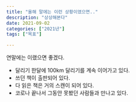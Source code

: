 ```yaml
---
title: "올해 말에는 이런 상황이였으면.."
description: "상상해본다"
date: 2021-09-02
categories: ["2021년"]
tags: ["목표"]

---
```


연말에는 이랬으면 좋겠다.

* 달리기 한달에 100km 달리기를 계속 이어가고 있다.
* 쓰던 책이 출판되어 있다.
* 다 읽은 책은 거의 스캔이 되어 있다.
* 코로나 끝나서 그동안 못봤던 사람들과 만나고 있다.
